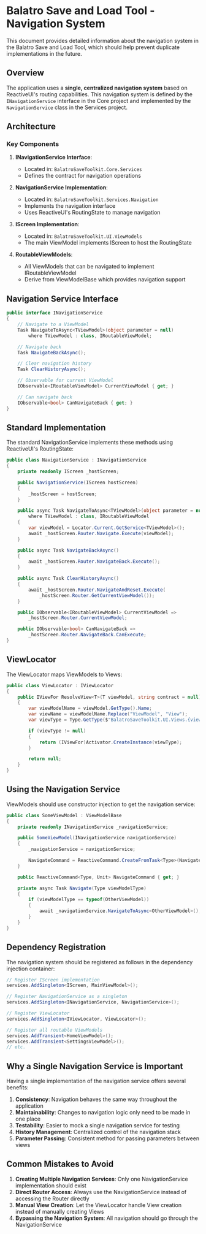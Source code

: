 # Balatro Save and Load Tool - Navigation System

This document provides detailed information about the navigation system in the Balatro Save and Load Tool, which should help prevent duplicate implementations in the future.

## Overview

The application uses a **single, centralized navigation system** based on ReactiveUI's routing capabilities. This navigation system is defined by the `INavigationService` interface in the Core project and implemented by the `NavigationService` class in the Services project.

## Architecture

### Key Components

1. **INavigationService Interface**:
   - Located in: `BalatroSaveToolkit.Core.Services`
   - Defines the contract for navigation operations

2. **NavigationService Implementation**:
   - Located in: `BalatroSaveToolkit.Services.Navigation`
   - Implements the navigation interface
   - Uses ReactiveUI's RoutingState to manage navigation

3. **IScreen Implementation**:
   - Located in: `BalatroSaveToolkit.UI.ViewModels`
   - The main ViewModel implements IScreen to host the RoutingState

4. **RoutableViewModels**:
   - All ViewModels that can be navigated to implement IRoutableViewModel
   - Derive from ViewModelBase which provides navigation support

## Navigation Service Interface

```csharp
public interface INavigationService
{
    // Navigate to a ViewModel
    Task NavigateToAsync<TViewModel>(object parameter = null)
        where TViewModel : class, IRoutableViewModel;

    // Navigate back
    Task NavigateBackAsync();

    // Clear navigation history
    Task ClearHistoryAsync();

    // Observable for current ViewModel
    IObservable<IRoutableViewModel> CurrentViewModel { get; }

    // Can navigate back
    IObservable<bool> CanNavigateBack { get; }
}
```

## Standard Implementation

The standard NavigationService implements these methods using ReactiveUI's RoutingState:

```csharp
public class NavigationService : INavigationService
{
    private readonly IScreen _hostScreen;

    public NavigationService(IScreen hostScreen)
    {
        _hostScreen = hostScreen;
    }

    public async Task NavigateToAsync<TViewModel>(object parameter = null)
        where TViewModel : class, IRoutableViewModel
    {
        var viewModel = Locator.Current.GetService<TViewModel>();
        await _hostScreen.Router.Navigate.Execute(viewModel);
    }

    public async Task NavigateBackAsync()
    {
        await _hostScreen.Router.NavigateBack.Execute();
    }

    public async Task ClearHistoryAsync()
    {
        await _hostScreen.Router.NavigateAndReset.Execute(
            _hostScreen.Router.GetCurrentViewModel());
    }

    public IObservable<IRoutableViewModel> CurrentViewModel =>
        _hostScreen.Router.CurrentViewModel;

    public IObservable<bool> CanNavigateBack =>
        _hostScreen.Router.NavigateBack.CanExecute;
}
```

## ViewLocator

The ViewLocator maps ViewModels to Views:

```csharp
public class ViewLocator : IViewLocator
{
    public IViewFor ResolveView<T>(T viewModel, string contract = null) where T : class
    {
        var viewModelName = viewModel.GetType().Name;
        var viewName = viewModelName.Replace("ViewModel", "View");
        var viewType = Type.GetType($"BalatroSaveToolkit.UI.Views.{viewName}");

        if (viewType != null)
        {
            return (IViewFor)Activator.CreateInstance(viewType);
        }

        return null;
    }
}
```

## Using the Navigation Service

ViewModels should use constructor injection to get the navigation service:

```csharp
public class SomeViewModel : ViewModelBase
{
    private readonly INavigationService _navigationService;

    public SomeViewModel(INavigationService navigationService)
    {
        _navigationService = navigationService;

        NavigateCommand = ReactiveCommand.CreateFromTask<Type>(Navigate);
    }

    public ReactiveCommand<Type, Unit> NavigateCommand { get; }

    private async Task Navigate(Type viewModelType)
    {
        if (viewModelType == typeof(OtherViewModel))
        {
            await _navigationService.NavigateToAsync<OtherViewModel>();
        }
    }
}
```

## Dependency Registration

The navigation system should be registered as follows in the dependency injection container:

```csharp
// Register IScreen implementation
services.AddSingleton<IScreen, MainViewModel>();

// Register NavigationService as a singleton
services.AddSingleton<INavigationService, NavigationService>();

// Register ViewLocator
services.AddSingleton<IViewLocator, ViewLocator>();

// Register all routable ViewModels
services.AddTransient<HomeViewModel>();
services.AddTransient<SettingsViewModel>();
// etc.
```

## Why a Single Navigation Service is Important

Having a single implementation of the navigation service offers several benefits:

1. **Consistency**: Navigation behaves the same way throughout the application
2. **Maintainability**: Changes to navigation logic only need to be made in one place
3. **Testability**: Easier to mock a single navigation service for testing
4. **History Management**: Centralized control of the navigation stack
5. **Parameter Passing**: Consistent method for passing parameters between views

## Common Mistakes to Avoid

1. **Creating Multiple Navigation Services**: Only one NavigationService implementation should exist
2. **Direct Router Access**: Always use the NavigationService instead of accessing the Router directly
3. **Manual View Creation**: Let the ViewLocator handle View creation instead of manually creating Views
4. **Bypassing the Navigation System**: All navigation should go through the NavigationService
